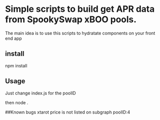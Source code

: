 # Simple scripts to build get APR data from SpookySwap xBOO pools.

The main idea is to use this scripts to hydratate components on your front end app

## install

npm install

## Usage

Just change index.js for the poolID

then
 node .
 
 ##Known bugs
xtarot price is not listed on subgraph poolID:4
